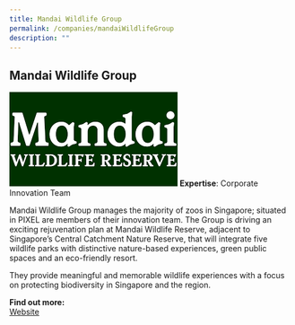 ```yaml
---
title: Mandai Wildlife Group
permalink: /companies/mandaiWildlifeGroup
description: ""
---
```

## Mandai Wildlife Group
![Alt text for image on Isomer site](/images/Mandai.png)
**Expertise**: Corporate Innovation Team

Mandai Wildlife Group manages the majority of zoos in Singapore; situated in PIXEL are members of their innovation team. The Group is driving an exciting rejuvenation plan at Mandai Wildlife Reserve, adjacent to Singapore’s Central Catchment Nature Reserve, that will integrate five wildlife parks with distinctive nature-based experiences, green public spaces and an eco-friendly resort.

They provide meaningful and memorable wildlife experiences with a focus on protecting biodiversity in Singapore and the region.



**Find out more:** \
[Website](https://www.mandai.com/en.html)